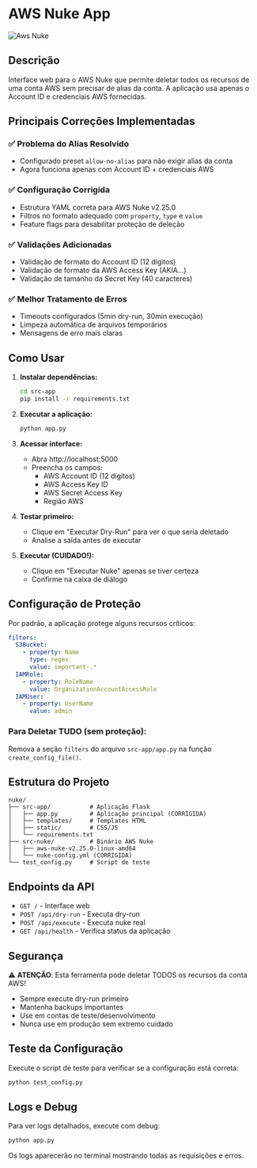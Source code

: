 # AWS Nuke App

![Aws Nuke](/imgs/)

## Descrição

Interface web para o AWS Nuke que permite deletar todos os recursos de uma conta AWS sem precisar de alias da conta. A aplicação usa apenas o Account ID e credenciais AWS fornecidas.

## Principais Correções Implementadas

### ✅ Problema do Alias Resolvido
- Configurado preset `allow-no-alias` para não exigir alias da conta
- Agora funciona apenas com Account ID + credenciais AWS

### ✅ Configuração Corrigida
- Estrutura YAML correta para AWS Nuke v2.25.0
- Filtros no formato adequado com `property`, `type` e `value`
- Feature flags para desabilitar proteção de deleção

### ✅ Validações Adicionadas
- Validação de formato do Account ID (12 dígitos)
- Validação de formato da AWS Access Key (AKIA...)
- Validação de tamanho da Secret Key (40 caracteres)

### ✅ Melhor Tratamento de Erros
- Timeouts configurados (5min dry-run, 30min execução)
- Limpeza automática de arquivos temporários
- Mensagens de erro mais claras

## Como Usar

1. **Instalar dependências:**
   ```bash
   cd src-app
   pip install -r requirements.txt
   ```

2. **Executar a aplicação:**
   ```bash
   python app.py
   ```

3. **Acessar interface:**
   - Abra http://localhost:5000
   - Preencha os campos:
     - AWS Account ID (12 dígitos)
     - AWS Access Key ID
     - AWS Secret Access Key
     - Região AWS

4. **Testar primeiro:**
   - Clique em "Executar Dry-Run" para ver o que seria deletado
   - Analise a saída antes de executar

5. **Executar (CUIDADO!):**
   - Clique em "Executar Nuke" apenas se tiver certeza
   - Confirme na caixa de diálogo

## Configuração de Proteção

Por padrão, a aplicação protege alguns recursos críticos:

```yaml
filters:
  S3Bucket:
    - property: Name
      type: regex
      value: important-.*
  IAMRole:
    - property: RoleName
      value: OrganizationAccountAccessRole
  IAMUser:
    - property: UserName
      value: admin
```

### Para Deletar TUDO (sem proteção):
Remova a seção `filters` do arquivo `src-app/app.py` na função `create_config_file()`.

## Estrutura do Projeto

```
nuke/
├── src-app/           # Aplicação Flask
│   ├── app.py         # Aplicação principal (CORRIGIDA)
│   ├── templates/     # Templates HTML
│   ├── static/        # CSS/JS
│   └── requirements.txt
├── src-nuke/          # Binário AWS Nuke
│   ├── aws-nuke-v2.25.0-linux-amd64
│   └── nuke-config.yml (CORRIGIDA)
└── test_config.py     # Script de teste
```

## Endpoints da API

- `GET /` - Interface web
- `POST /api/dry-run` - Executa dry-run
- `POST /api/execute` - Executa nuke real
- `GET /api/health` - Verifica status da aplicação

## Segurança

⚠️ **ATENÇÃO**: Esta ferramenta pode deletar TODOS os recursos da conta AWS!

- Sempre execute dry-run primeiro
- Mantenha backups importantes
- Use em contas de teste/desenvolvimento
- Nunca use em produção sem extremo cuidado

## Teste da Configuração

Execute o script de teste para verificar se a configuração está correta:

```bash
python test_config.py
```

## Logs e Debug

Para ver logs detalhados, execute com debug:

```bash
python app.py
```

Os logs aparecerão no terminal mostrando todas as requisições e erros.